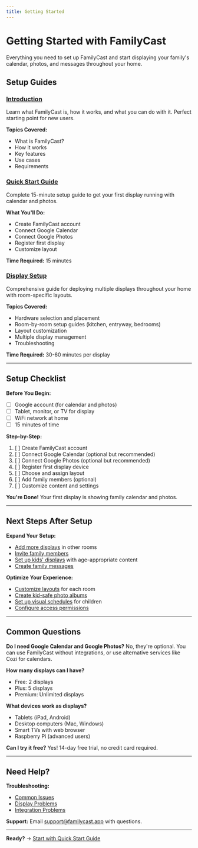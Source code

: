 ```yaml
---
title: Getting Started
---
```


# Getting Started with FamilyCast

Everything you need to set up FamilyCast and start displaying your family's calendar, photos, and messages throughout your home.

## Setup Guides

### [Introduction](./introduction.md)
Learn what FamilyCast is, how it works, and what you can do with it. Perfect starting point for new users.

**Topics Covered:**
- What is FamilyCast?
- How it works
- Key features
- Use cases
- Requirements

### [Quick Start Guide](./quick-start.md)
Complete 15-minute setup guide to get your first display running with calendar and photos.

**What You'll Do:**
- Create FamilyCast account
- Connect Google Calendar
- Connect Google Photos
- Register first display
- Customize layout

**Time Required:** 15 minutes

### [Display Setup](./display-setup.md)
Comprehensive guide for deploying multiple displays throughout your home with room-specific layouts.

**Topics Covered:**
- Hardware selection and placement
- Room-by-room setup guides (kitchen, entryway, bedrooms)
- Layout customization
- Multiple display management
- Troubleshooting

**Time Required:** 30-60 minutes per display

---

## Setup Checklist

**Before You Begin:**
- [ ] Google account (for calendar and photos)
- [ ] Tablet, monitor, or TV for display
- [ ] WiFi network at home
- [ ] 15 minutes of time

**Step-by-Step:**
1. [ ] Create FamilyCast account
2. [ ] Connect Google Calendar (optional but recommended)
3. [ ] Connect Google Photos (optional but recommended)
4. [ ] Register first display device
5. [ ] Choose and assign layout
6. [ ] Add family members (optional)
7. [ ] Customize content and settings

**You're Done!** Your first display is showing family calendar and photos.

---

## Next Steps After Setup

**Expand Your Setup:**
- [Add more displays](./display-setup.md) in other rooms
- [Invite family members](../family/adding-family-members.md)
- [Set up kids' displays](../family/kids-safety.md) with age-appropriate content
- [Create family messages](../features/family-messages.md)

**Optimize Your Experience:**
- [Customize layouts](./display-setup.md#choosing-layouts) for each room
- [Create kid-safe photo albums](../features/photo-sharing.md#kid-safe-photo-sharing)
- [Set up visual schedules](../features/kids-schedules.md) for children
- [Configure access permissions](../family/managing-access.md)

---

## Common Questions

**Do I need Google Calendar and Google Photos?**
No, they're optional. You can use FamilyCast without integrations, or use alternative services like Cozi for calendars.

**How many displays can I have?**
- Free: 2 displays
- Plus: 5 displays
- Premium: Unlimited displays

**What devices work as displays?**
- Tablets (iPad, Android)
- Desktop computers (Mac, Windows)
- Smart TVs with web browser
- Raspberry Pi (advanced users)

**Can I try it free?**
Yes! 14-day free trial, no credit card required.

---

## Need Help?

**Troubleshooting:**
- [Common Issues](../troubleshooting/common-issues.md)
- [Display Problems](../troubleshooting/display-problems.md)
- [Integration Problems](../troubleshooting/integration-problems.md)

**Support:**
Email support@familycast.app with questions.

---

**Ready?** → [Start with Quick Start Guide](./quick-start.md)
